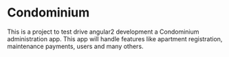 # Condominium
This is a project to test drive angular2 development a Condominium administration app. This app will handle features like apartment registration, maintenance payments, users and many others.
